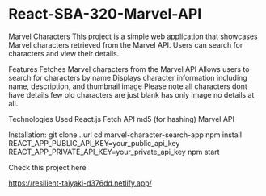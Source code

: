 
# React-SBA-320-Marvel-API
Marvel Characters 
This project is a simple web application that showcases Marvel characters retrieved from the Marvel API. Users can search for characters and view their details.

Features
Fetches Marvel characters from the Marvel API
Allows users to search for characters by name
Displays character information including name, description, and thumbnail image
Please note all characters dont have details few old characters are just blank has only image no details at all.

Technologies Used
React.js
Fetch API
md5 (for hashing)
Marvel API

Installation:
git clone ..url
cd marvel-character-search-app
npm install
REACT_APP_PUBLIC_API_KEY=your_public_api_key
REACT_APP_PRIVATE_API_KEY=your_private_api_key
npm start

Check this project here 

https://resilient-taiyaki-d376dd.netlify.app/
